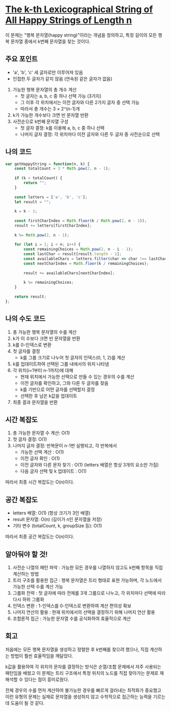 # [The k-th Lexicographical String of All Happy Strings of Length n](https://leetcode.com/classic/problems/the-k-th-lexicographical-string-of-all-happy-strings-of-length-n/description/)

이 문제는 "행복 문자열(happy string)"이라는 개념을 정의하고, 특정 길이의 모든 행복 문자열 중에서 k번째 문자열을 찾는 것이다.

## 주요 포인트

- 'a', 'b', 'c' 세 글자로만 이루어져 있음
- 인접한.두 글자가 같지 않음 (연속된 같은 글자가 없음)
1. 가능한 행복 문자열의 총 개수 계산
    - 첫 글자는 a, b, c 중 하나 선택 가능 (3가지)
    - 그 이후 각 위치에서는 이전 글자와 다른 2가지 글자 중 선택 가능
    - 따라서 총 개수는 3 × 2^(n-1)개
2. k가 가능한 개수보다 크면 빈 문자열 반환
3. 사전순으로 k번째 문자열 구성
    - 첫 글자 결정: k를 이용해 a, b, c 중 하나 선택
    - 나머지 글자 결정: 각 위치마다 이전 글자와 다른 두 글자 중 사전순으로 선택

## 나의 코드

```jsx
var getHappyString = function(n, k) {
    const totalCount = 3 * Math.pow(2, n - 1);
    
    if (k > totalCount) {
        return "";
    }
    
    const letters = ['a', 'b', 'c'];
    let result = "";
    
    k = k - 1;
    
    const firstCharIndex = Math.floor(k / Math.pow(2, n - 1));
    result += letters[firstCharIndex];
    
    k %= Math.pow(2, n - 1);
    
    for (let i = 1; i < n; i++) {
        const remainingChoices = Math.pow(2, n - i - 1);
        const lastChar = result[result.length - 1];
        const availableChars = letters.filter(char => char !== lastChar);
        const nextCharIndex = Math.floor(k / remainingChoices);
        
        result += availableChars[nextCharIndex];
        
        k %= remainingChoices;
    }
    
    return result;
};
```

## 나의 수도 코드

1. 총 가능한 행복 문자열의 수를 계산
2. k가 이 수보다 크면 빈 문자열을 반환
3. k를 0-인덱스로 변환
4. 첫 글자를 결정
    - k를 그룹 크기로 나누어 첫 글자의 인덱스(0, 1, 2)를 계산
5. k를 업데이트하여 선택된 그룹 내에서의 위치 나타냄
6. 각 위치(i=1부터 n-1까지)에 대해
    - 현재 위치에서 가능한 선택으로 만들 수 있는 경우의 수를 계산
    - 이전 글자를 확인하고, 그와 다른 두 글자를 찾음
    - k를 기반으로 어떤 글자를 선택할지 결정
    - 선택한 후 남은 k값을 업데이트
7. 최종 결과 문자열을 반환

## 시간 복잡도

1. 총 가능한 문자열 수 계산: O(1)
2. 첫 글자 결정: O(1)
3. 나머지 글자 결정: 반복문이 n-1번 실행되고, 각 반복에서
    - 가능한 선택 계산 : O(1)
    - 이전 글자 확인 : O(1)
    - 이전 글자와 다른 문자 찾기 : O(1) (letters 배열은 항상 3개의 요소만 가짐)
    - 다음 글자 선택 및 k 업데이트 : O(1)

따라서 최종 시간 복잡도는 O(n)이다.

## 공간 복잡도

- letters 배열: O(1) (항상 크기가 3인 배열)
- result 문자열: O(n) (길이가 n인 문자열을 저장)
- 기타 변수 (totalCount, k, groupSize 등): O(1)

따라서 최종 공간 복잡도는 O(n)이다.

## 알아둬야 할 것!

1. 사전순 나열의 패턴 파악 : 가능한 모든 경우를 나열하지 않고도 k번째 항목을 직접 계산하는 방법
2. 트리 구조를 활용한 접근 : 행복 문자열은 트리 형태로 표현 가능하며, 각 노드에서 가능한 선택 수를 계산 가능
3. 그룹화 전략 : 첫 글자에 따라 전체를 3개 그룹으로 나누고, 각 위치마다 선택에 따라 다시 하위 그룹화
4. 인덱스 변환 : 1-인덱스를 0-인덱스로 변환하여 계산 편의성 확보
5. 나머지 연산의 활용 : 현재 위치에서의 선택을 결정하기 위해 나머지 연산 활용
6. 조합론적 접근 : 가능한 문자열 수를 공식화하여 효율적으로 계산

## 회고

처음에는 모든 행복 문자열을 생성하고 정렬한 후 k번째를 찾으려 했으나, 직접 계산하는 방법이 훨씬 효율적임을 깨달았다.

k값을 활용하여 각 위치의 문자를 결정하는 방식은 순열/조합 문제에서 자주 사용되는 패턴임을 배웠고 이 문제는 트리 구조에서 특정 위치의 노드를 직접 찾아가는 문제로 재해석할 수 있다는 점이 흥미로웠다.

전체 경우의 수를 먼저 계산하여 불가능한 경우를 빠르게 걸러내는 최적화가 중요했고 이런 유형의 문제는 실제로 문자열을 생성하지 않고 수학적으로 접근하는 능력을 기르는 데 도움이 될 것 같다.
